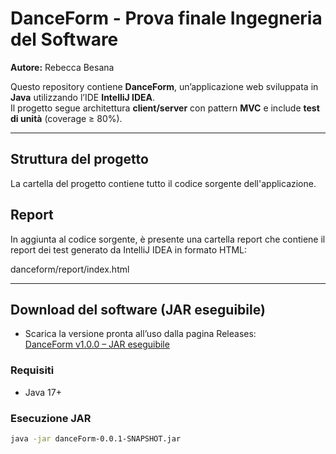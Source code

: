 # DanceForm - Prova finale Ingegneria del Software

**Autore:** Rebecca Besana

Questo repository contiene **DanceForm**, un’applicazione web sviluppata in **Java** utilizzando l’IDE **IntelliJ IDEA**.  
Il progetto segue architettura **client/server** con pattern **MVC** e include **test di unità** (coverage ≥ 80%).

---
## Struttura del progetto
La cartella del progetto contiene tutto il codice sorgente dell'applicazione.

## Report
In aggiunta al codice sorgente, è presente una cartella report che contiene il report dei test generato da IntelliJ IDEA in formato HTML: 

danceform/report/index.html

---
## Download del software (JAR eseguibile)
- Scarica la versione pronta all’uso dalla pagina Releases:  
  [DanceForm v1.0.0 – JAR eseguibile](https://github.com/RebeccaBesana/DanceForm-prova-finale-INGSW/releases/tag/v1.0.0)

### Requisiti
- Java 17+

### Esecuzione JAR
```bash
java -jar danceForm-0.0.1-SNAPSHOT.jar
